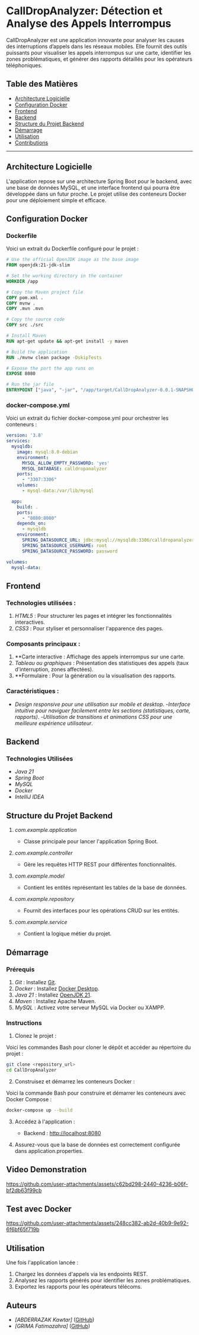 # CallDropAnalyzer: Détection et Analyse des Appels Interrompus

CallDropAnalyzer est une application innovante pour analyser les causes des interruptions d’appels dans les réseaux mobiles. Elle fournit des outils puissants pour visualiser les appels interrompus sur une carte, identifier les zones problématiques, et générer des rapports détaillés pour les opérateurs téléphoniques.

## Table des Matières

- [Architecture Logicielle](#architecture-logicielle)
- [Configuration Docker](#configuration-docker)
- [Frontend](#frontend)
- [Backend](#backend)
- [Structure du Projet Backend](#structure-du-projet-backend)
- [Démarrage](#démarrage)
- [Utilisation](#utilisation)
- [Contributions](#contributions)

---

## Architecture Logicielle

L'application repose sur une architecture Spring Boot pour le backend, avec une base de données MySQL, et une interface frontend qui pourra être développée dans un futur proche. Le projet utilise des conteneurs Docker pour une déploiement simple et efficace.

## Configuration Docker

### Dockerfile
Voici un extrait du Dockerfile configuré pour le projet :

```dockerfile
# Use the official OpenJDK image as the base image
FROM openjdk:21-jdk-slim

# Set the working directory in the container
WORKDIR /app

# Copy the Maven project file
COPY pom.xml .
COPY mvnw .
COPY .mvn .mvn

# Copy the source code
COPY src ./src

# Install Maven
RUN apt-get update && apt-get install -y maven

# Build the application
RUN ./mvnw clean package -DskipTests

# Expose the port the app runs on
EXPOSE 8080

# Run the jar file
ENTRYPOINT ["java", "-jar", "/app/target/CallDropAnalyzer-0.0.1-SNAPSHOT.jar"]


```

### docker-compose.yml
Voici un extrait du fichier docker-compose.yml pour orchestrer les conteneurs :

```yaml
version: '3.8'
services:
  mysqldb:
    image: mysql:8.0-debian
    environment:
      MYSQL_ALLOW_EMPTY_PASSWORD: 'yes'
      MYSQL_DATABASE: calldropanalyzer
    ports:
      - "3307:3306"
    volumes:
      - mysql-data:/var/lib/mysql

  app:
    build: .
    ports:
      - "8080:8080"
    depends_on:
      - mysqldb
    environment:
      SPRING_DATASOURCE_URL: jdbc:mysql://mysqldb:3306/calldropanalyzer
      SPRING_DATASOURCE_USERNAME: root
      SPRING_DATASOURCE_PASSWORD: password

volumes:
  mysql-data:
```
## Frontend

### Technologies utilisées :
1. *HTML5* : Pour structurer les pages et intégrer les fonctionnalités interactives.
2. *CSS3* : Pour styliser et personnaliser l'apparence des pages.

### Composants principaux :
1. **Carte interactive : Affichage des appels interrompus sur une carte.
2. *Tableau ou graphiques* : Présentation des statistiques des appels (taux d'interruption, zones affectées).
3. **Formulaire : Pour la génération ou la visualisation des rapports.

### Caractéristiques :
- *Design responsive pour une utilisation sur mobile et desktop*.
-*Interface intuitive pour naviguer facilement entre les sections (statistiques, carte, rapports)*.
-*Utilisation de transitions et animations CSS pour une meilleure expérience utilisateur*.

## Backend

### Technologies Utilisées
- *Java 21*
- *Spring Boot*
- *MySQL*
- *Docker*
- *IntelliJ IDEA*

## Structure du Projet Backend

1. *com.example.application*
   - Classe principale pour lancer l'application Spring Boot.

2. *com.example.controller*
   - Gère les requêtes HTTP REST pour différentes fonctionnalités.

3. *com.example.model*
   - Contient les entités représentant les tables de la base de données.

4. *com.example.repository*
   - Fournit des interfaces pour les opérations CRUD sur les entités.

5. *com.example.service*
   - Contient la logique métier du projet.

## Démarrage

### Prérequis
1. *Git* : Installez [Git](https://git-scm.com/).
2. *Docker* : Installez [Docker Desktop](https://www.docker.com/products/docker-desktop/).
3. *Java 21* : Installez [OpenJDK 21](https://jdk.java.net/21/).
4. *Maven* : Installez Apache Maven.
5. *MySQL* : Activez votre serveur MySQL via Docker ou XAMPP.

### Instructions

1. Clonez le projet :
 
Voici les commandes Bash pour cloner le dépôt et accéder au répertoire du projet :

```bash
git clone <repository_url>
cd CallDropAnalyzer
```

   

2. Construisez et démarrez les conteneurs Docker :
 
Voici la commande Bash pour construire et démarrer les conteneurs avec Docker Compose :

```bash
docker-compose up --build
```
   

3. Accédez à l'application :

   - Backend : [http://localhost:8080](http://localhost:8080)


4. Assurez-vous que la base de données est correctement configurée dans application.properties.
## Video Demonstration


https://github.com/user-attachments/assets/c62bd298-2440-4236-b06f-bf2db63f99cb


## Test avec Docker


https://github.com/user-attachments/assets/248cc382-ab2d-40b9-9e92-6f6bf65f719b


## Utilisation

Une fois l'application lancée :
1. Chargez les données d'appels via les endpoints REST.
2. Analysez les rapports générés pour identifier les zones problématiques.
3. Exportez les rapports pour les opérateurs télécoms.

## Auteurs
- *[ABDERRAZAK Kawtar]* ([GitHub](https://github.com/kawtarabderrazak))
- *[GRIMA Fatimazahra]* ([GitHub](https://github.com/fatimazahraGrima))

